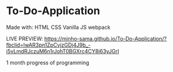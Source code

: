 # To-Do-Application

Made with:
HTML
CSS
Vanilla JS
webpack

LIVE PREVIEW: https://minho-sama.github.io/To-Do-Application/?fbclid=IwAR3pn1ZpCvjzGDj4J9b_-i5vLmdRJczuM6n1rJohT0BGXrc4CY8i63yJGrI

1 month progress of programming
